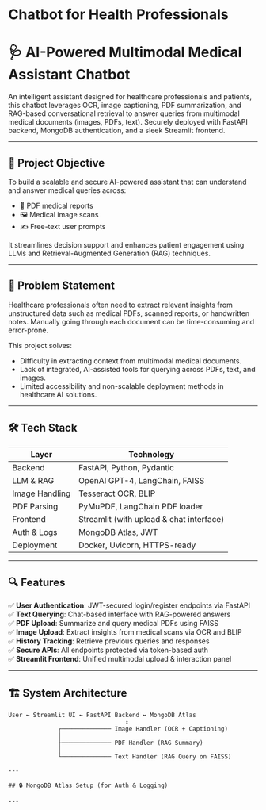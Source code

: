 # Chatbot for Health Professionals
# 🩺 AI-Powered Multimodal Medical Assistant Chatbot

An intelligent assistant designed for healthcare professionals and patients, this chatbot leverages OCR, image captioning, PDF summarization, and RAG-based conversational retrieval to answer queries from multimodal medical documents (images, PDFs, text). Securely deployed with FastAPI backend, MongoDB authentication, and a sleek Streamlit frontend.

---

## 🚀 Project Objective

To build a scalable and secure AI-powered assistant that can understand and answer medical queries across:
- 📄 PDF medical reports
- 🖼️ Medical image scans
- ✍️ Free-text user prompts

It streamlines decision support and enhances patient engagement using LLMs and Retrieval-Augmented Generation (RAG) techniques.

---

## 🧩 Problem Statement

Healthcare professionals often need to extract relevant insights from unstructured data such as medical PDFs, scanned reports, or handwritten notes. Manually going through each document can be time-consuming and error-prone.

This project solves:
- Difficulty in extracting context from multimodal medical documents.
- Lack of integrated, AI-assisted tools for querying across PDFs, text, and images.
- Limited accessibility and non-scalable deployment methods in healthcare AI solutions.

---

## 🛠️ Tech Stack

| Layer         | Technology                                  |
|---------------|---------------------------------------------|
| Backend       | FastAPI, Python, Pydantic                   |
| LLM & RAG     | OpenAI GPT-4, LangChain, FAISS              |
| Image Handling| Tesseract OCR, BLIP                         |
| PDF Parsing   | PyMuPDF, LangChain PDF loader               |
| Frontend      | Streamlit (with upload & chat interface)    |
| Auth & Logs   | MongoDB Atlas, JWT                          |
| Deployment    | Docker, Uvicorn, HTTPS-ready                |

---

## 🔍 Features

✅ **User Authentication**: JWT-secured login/register endpoints via FastAPI  
✅ **Text Querying**: Chat-based interface with RAG-powered answers  
✅ **PDF Upload**: Summarize and query medical PDFs using FAISS  
✅ **Image Upload**: Extract insights from medical scans via OCR and BLIP  
✅ **History Tracking**: Retrieve previous queries and responses  
✅ **Secure APIs**: All endpoints protected via token-based auth  
✅ **Streamlit Frontend**: Unified multimodal upload & interaction panel  

---

## 🏗️ System Architecture

```plaintext
User ↔ Streamlit UI ↔ FastAPI Backend ↔ MongoDB Atlas
                                 ↕
              ┌────────────── Image Handler (OCR + Captioning)
              │
              ├────────────── PDF Handler (RAG Summary)
              │
              └────────────── Text Handler (RAG Query on FAISS)

---

## 🔒 MongoDB Atlas Setup (for Auth & Logging)

---
